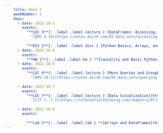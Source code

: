 ```yaml
---
    title: Week 2
    weekNumber: 2
    days:
      - date: 2022-10-3
        events:
          "**LEC 5**{: .label .label-lecture } [DataFrames: Accessing, Sorting, and Querying](http://datahub.ucsd.edu/user-redirect/git-sync?repo=https://github.com/dsc-courses/dsc10-2022-fa&subPath=lectures/lec05/lec05.ipynb) [✏️](resources/lectures/lec05/lec05.html)":
            "[BPD 9-10](https://notes.dsc10.com/02-data_sets/accessing.html)"
                
          "**DIS 2**{: .label .label-disc } [Python Basics, Arrays, and DataFrames](https://practice.dsc10.com/disc02/index.html)":
      - date: 2022-10-4
        events:
          "**HW 1**{: .label .label-hw } **[Causality and Basic Python](http://datahub.ucsd.edu/user-redirect/git-sync?repo=https://github.com/dsc-courses/dsc10-2022-fa&subPath=homeworks/hw01/hw01.ipynb)**":
      - date: 2022-10-5
        events:
          "**LEC 6**{: .label .label-lecture } [More Queries and GroupBy](http://datahub.ucsd.edu/user-redirect/git-sync?repo=https://github.com/dsc-courses/dsc10-2022-fa&subPath=lectures/lec06/lec06.ipynb) [✏️](resources/lectures/lec06/lec06solutions.html) ([video](https://youtu.be/xg7rnjWnZ48?t=598))":
            "[BPD 10-11](https://notes.dsc10.com/02-data_sets/querying.html)"
                
      - date: 2022-10-7
        events:
          "**LEC 7**{: .label .label-lecture } [Data Visualization](http://datahub.ucsd.edu/user-redirect/git-sync?repo=https://github.com/dsc-courses/dsc10-2022-fa&subPath=lectures/lec07/lec07.ipynb) [✏️](resources/lectures/lec07/lec07.html)":
            "[CIT 7, 7.1](https://inferentialthinking.com/chapters/07/Visualization.html)"
                
      - date: 2022-10-8
        events:
          
          "**Lab 2**{: .label .label-lab } **[Arrays and DataFrames](https://datahub.ucsd.edu/hub/user-redirect/git-pull?repo=https%3A%2F%2Fgithub.com%2Fdsc-courses%2Fdsc10-2022-fa&urlpath=tree%2Fdsc10-2022-fa%2Flabs%2Flab02%2Flab02.ipynb&branch=main)**":
---
```

